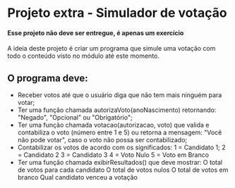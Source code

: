 # Projeto extra - Simulador de votação
#### Esse projeto não deve ser entregue, é apenas um exercício

A ideia deste projeto é criar um programa que simule uma votação com todo o conteúdo visto no módulo até este momento.
## O programa deve:
- Receber votos até que o usuário diga que não tem mais ninguém para votar;
- Ter uma função chamada autorizaVoto(anoNascimento) retornando: "Negado", "Opcional" ou "Obrigatório";
- Ter uma função chamada votacao(autorizacao, voto) que valida e contabiliza o voto (número entre 1 e 5) ou retorna a mensagem: 
    "Você não pode votar", caso o voto não possa ser contabilizado;
- Contabilizar os votos de acordo com os significados:
    1 = Candidato 1;
    2 = Candidato 2
    3 = Candidato 3
    4 = Voto Nulo
    5 = Voto em Branco
- Ter uma função chamada exibirResultados() que deve mostrar:
    O total de votos para cada candidato
    O total de votos nulos
    O total de votos em branco
    Qual candidato venceu a votação
